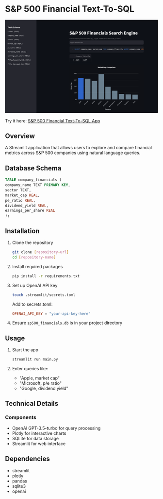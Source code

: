 # S&P 500 Financial Text-To-SQL

![Project Image](readme-img.png)

Try it here: [S&P 500 Financial Text-To-SQL App](https://sp500-text-to-sql.streamlit.app/)

## Overview
A Streamlit application that allows users to explore and compare financial metrics across S&P 500 companies using natural language queries.

## Database Schema
 ```sql
TABLE company_financials (
company_name TEXT PRIMARY KEY,
sector TEXT,
market_cap REAL,
pe_ratio REAL,
dividend_yield REAL,
earnings_per_share REAL
);
```

## Installation

1. Clone the repository
    ```bash
    git clone [repository-url]
    cd [repository-name]
    ```

2. Install required packages
    ```bash
    pip install -r requirements.txt
    ```

3. Set up OpenAI API key
    ```bash
    touch .streamlit/secrets.toml
    ```
    Add to secrets.toml:
    ```toml
    OPENAI_API_KEY = "your-api-key-here"
    ```

4. Ensure `sp500_financials.db` is in your project directory

## Usage

1. Start the app
    ```bash
    streamlit run main.py
    ```

2. Enter queries like:
    - "Apple, market cap"
    - "Microsoft, p/e ratio"
    - "Google, dividend yield"

## Technical Details

### Components
- OpenAI GPT-3.5-turbo for query processing
- Plotly for interactive charts
- SQLite for data storage
- Streamlit for web interface

## Dependencies
- streamlit
- plotly
- pandas
- sqlite3
- openai